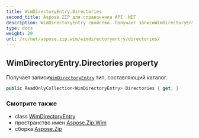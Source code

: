 ```yaml
---
title: WimDirectoryEntry.Directories
second_title: Aspose.ZIP для справочника API .NET
description: WimDirectoryEntry свойство. Получает записиWimDirectoryEntry тип составляющий каталог.
type: docs
weight: 20
url: /ru/net/aspose.zip.wim/wimdirectoryentry/directories/
---
```

## WimDirectoryEntry.Directories property

Получает записи[`WimDirectoryEntry`](../) тип, составляющий каталог.

```csharp
public ReadOnlyCollection<WimDirectoryEntry> Directories { get; }
```

### Смотрите также

* class [WimDirectoryEntry](../)
* пространство имен [Aspose.Zip.Wim](../../wimdirectoryentry/)
* сборка [Aspose.Zip](../../../)


